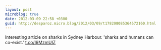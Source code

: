 ```yaml
---
layout: post
microblog: true
date: 2012-03-09 22:58 +0300
guid: http://desparoz.micro.blog/2012/03/09/t178208085364572160.html
---
```

Interesting article on sharks in Sydney Harbour. 'sharks and humans can co-exist.' [t.co/I9MzmUIZ](http://t.co/I9MzmUIZ)
